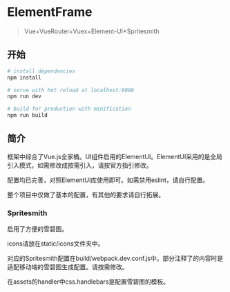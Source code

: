 # ElementFrame

> Vue+VueRouter+Vuex+Element-UI+Spritesmith

## 开始

``` bash
# install dependencies
npm install

# serve with hot reload at localhost:8080
npm run dev

# build for production with minification
npm run build
```
## 简介
框架中综合了Vue.js全家桶。UI组件启用的ElementUI。ElementUI采用的是全局引入模式，如需修改成按需引入，请按官方指引修改。

配置均已完善，对照ElementUI库使用即可。如需禁用eslint，请自行配置。

整个项目中仅做了基本的配置，有其他的要求请自行拓展。

### Spritesmith 
启用了方便的雪碧图。

icons请放在static/icons文件夹中。

对应的Spritesmith配置在build/webpack.dev.conf.js中。部分注释了的内容时是适配移动端的雪碧图生成配置。请按需修改。

在assets的handler中css.handlebars是配置雪碧图的模板。

